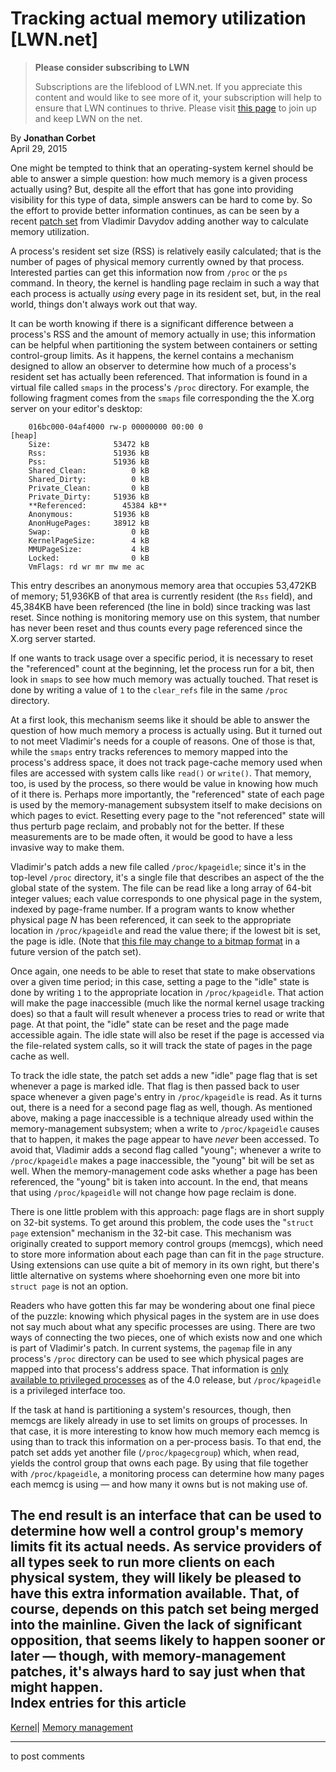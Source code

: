 # Tracking actual memory utilization [LWN.net]

> **Please consider subscribing to LWN**
> 
> Subscriptions are the lifeblood of LWN.net. If you appreciate this content and would like to see more of it, your subscription will help to ensure that LWN continues to thrive. Please visit [this page](/Promo/nst-nag1/subscribe) to join up and keep LWN on the net. 

By **Jonathan Corbet**  
April 29, 2015 

One might be tempted to think that an operating-system kernel should be able to answer a simple question: how much memory is a given process actually using? But, despite all the effort that has gone into providing visibility for this type of data, simple answers can be hard to come by. So the effort to provide better information continues, as can be seen by a recent [patch set](/Articles/642135/) from Vladimir Davydov adding another way to calculate memory utilization. 

A process's resident set size (RSS) is relatively easily calculated; that is the number of pages of physical memory currently owned by that process. Interested parties can get this information now from `/proc` or the `ps` command. In theory, the kernel is handling page reclaim in such a way that each process is actually _using_ every page in its resident set, but, in the real world, things don't always work out that way. 

It can be worth knowing if there is a significant difference between a process's RSS and the amount of memory actually in use; this information can be helpful when partitioning the system between containers or setting control-group limits. As it happens, the kernel contains a mechanism designed to allow an observer to determine how much of a process's resident set has actually been referenced. That information is found in a virtual file called `smaps` in the process's `/proc` directory. For example, the following fragment comes from the `smaps` file corresponding the the X.org server on your editor's desktop: 
    
    
        016bc000-04af4000 rw-p 00000000 00:00 0                      [heap]
        Size:              53472 kB
        Rss:               51936 kB
        Pss:               51936 kB
        Shared_Clean:          0 kB
        Shared_Dirty:          0 kB
        Private_Clean:         0 kB
        Private_Dirty:     51936 kB
        **Referenced:        45384 kB**
        Anonymous:         51936 kB
        AnonHugePages:     38912 kB
        Swap:                  0 kB
        KernelPageSize:        4 kB
        MMUPageSize:           4 kB
        Locked:                0 kB
        VmFlags: rd wr mr mw me ac 
    

This entry describes an anonymous memory area that occupies 53,472KB of memory; 51,936KB of that area is currently resident (the `Rss` field), and 45,384KB have been referenced (the line in bold) since tracking was last reset. Since nothing is monitoring memory use on this system, that number has never been reset and thus counts every page referenced since the X.org server started. 

If one wants to track usage over a specific period, it is necessary to reset the "referenced" count at the beginning, let the process run for a bit, then look in `smaps` to see how much memory was actually touched. That reset is done by writing a value of `1` to the `clear_refs` file in the same `/proc` directory. 

At a first look, this mechanism seems like it should be able to answer the question of how much memory a process is actually using. But it turned out to not meet Vladimir's needs for a couple of reasons. One of those is that, while the `smaps` entry tracks references to memory mapped into the process's address space, it does not track page-cache memory used when files are accessed with system calls like `read()` or `write()`. That memory, too, is used by the process, so there would be value in knowing how much of it there is. Perhaps more importantly, the "referenced" state of each page is used by the memory-management subsystem itself to make decisions on which pages to evict. Resetting every page to the "not referenced" state will thus perturb page reclaim, and probably not for the better. If these measurements are to be made often, it would be good to have a less invasive way to make them. 

Vladimir's patch adds a new file called `/proc/kpageidle`; since it's in the top-level `/proc` directory, it's a single file that describes an aspect of the the global state of the system. The file can be read like a long array of 64-bit integer values; each value corresponds to one physical page in the system, indexed by page-frame number. If a program wants to know whether physical page _N_ has been referenced, it can seek to the appropriate location in `/proc/kpageidle` and read the value there; if the lowest bit is set, the page is idle. (Note that [this file may change to a bitmap format](/Articles/642358/) in a future version of the patch set). 

Once again, one needs to be able to reset that state to make observations over a given time period; in this case, setting a page to the "idle" state is done by writing `1` to the appropriate location in `/proc/kpageidle`. That action will make the page inaccessible (much like the normal kernel usage tracking does) so that a fault will result whenever a process tries to read or write that page. At that point, the "idle" state can be reset and the page made accessible again. The idle state will also be reset if the page is accessed via the file-related system calls, so it will track the state of pages in the page cache as well. 

To track the idle state, the patch set adds a new "idle" page flag that is set whenever a page is marked idle. That flag is then passed back to user space whenever a given page's entry in `/proc/kpageidle` is read. As it turns out, there is a need for a second page flag as well, though. As mentioned above, making a page inaccessible is a technique already used within the memory-management subsystem; when a write to `/proc/kpageidle` causes that to happen, it makes the page appear to have _never_ been accessed. To avoid that, Vladimir adds a second flag called "young"; whenever a write to `/proc/kpageidle` makes a page inaccessible, the "young" bit will be set as well. When the memory-management code asks whether a page has been referenced, the "young" bit is taken into account. In the end, that means that using `/proc/kpageidle` will not change how page reclaim is done. 

There is one little problem with this approach: page flags are in short supply on 32-bit systems. To get around this problem, the code uses the "`struct page` extension" mechanism in the 32-bit case. This mechanism was originally created to support memory control groups (memcgs), which need to store more information about each page than can fit in the `page` structure. Using extensions can use quite a bit of memory in its own right, but there's little alternative on systems where shoehorning even one more bit into `struct page` is not an option. 

Readers who have gotten this far may be wondering about one final piece of the puzzle: knowing which physical pages in the system are in use does not say much about what any specific processes are using. There are two ways of connecting the two pieces, one of which exists now and one which is part of Vladimir's patch. In current systems, the `pagemap` file in any process's `/proc` directory can be used to see which physical pages are mapped into that process's address space. That information is [only available to privileged processes](/Articles/642069/) as of the 4.0 release, but `/proc/kpageidle` is a privileged interface too. 

If the task at hand is partitioning a system's resources, though, then memcgs are likely already in use to set limits on groups of processes. In that case, it is more interesting to know how much memory each memcg is using than to track this information on a per-process basis. To that end, the patch set adds yet another file (`/proc/kpagecgroup`) which, when read, yields the control group that owns each page. By using that file together with `/proc/kpageidle`, a monitoring process can determine how many pages each memcg is using — and how many it owns but is not making use of. 

The end result is an interface that can be used to determine how well a control group's memory limits fit its actual needs. As service providers of all types seek to run more clients on each physical system, they will likely be pleased to have this extra information available. That, of course, depends on this patch set being merged into the mainline. Given the lack of significant opposition, that seems likely to happen sooner or later — though, with memory-management patches, it's always hard to say just when that might happen.  
Index entries for this article  
---  
[Kernel](/Kernel/Index)| [Memory management](/Kernel/Index#Memory_management)  
  


* * *

to post comments 
